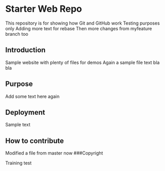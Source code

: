 # Starter Web Repo

This repository is for showing how Git and GitHub work
Testing purposes only
Adding more text for rebase
Then more changes from myfeature branch too

## Introduction

Sample website with plenty of files for demos
Again a sample file text bla bla

## Purpose
Add some text here again
## Deployment
Sample text
## How to contribute
Modified a file from master now
###Copyright

Training test